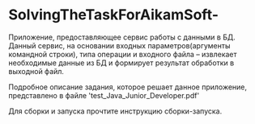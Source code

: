# SolvingTheTaskForAikamSoft-
 Приложение, предоставляющее сервис работы с данными в БД. 
 Данный сервис, на основании входных параметров(аргументы командной строки), 
 типа операции и входного файла – извлекает необходимые данные из БД и формирует результат обработки в выходной файл. 
 
Подробное описание задания, которое решает данное приложение, представлено в файле 'test_Java_Junior_Developer.pdf'

Для сборки и запуска прочтите инструкцию сборки-запуска.

